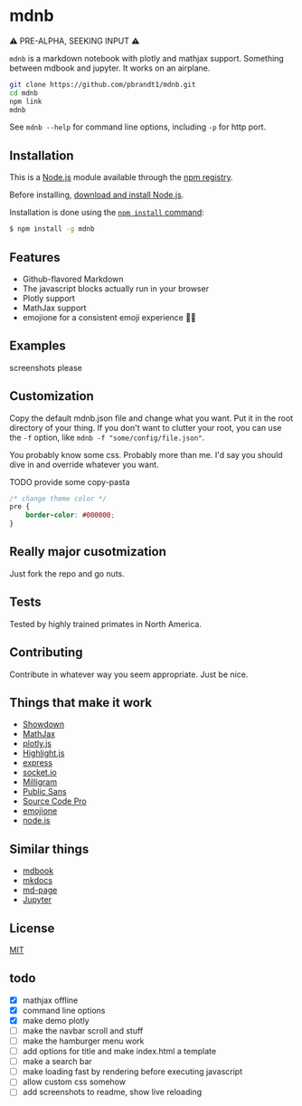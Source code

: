 # mdnb


:warning: PRE-ALPHA, SEEKING INPUT :warning:

`mdnb` is a markdown notebook with plotly and mathjax support. Something between mdbook and jupyter. It works on an airplane.

```bash
git clone https://github.com/pbrandt1/mdnb.git
cd mdnb
npm link
mdnb
```

See `mdnb --help` for command line options, including `-p` for http port.

## Installation

This is a [Node.js](https://nodejs.org/en/) module available through the [npm registry](https://www.npmjs.com/).

Before installing, [download and install Node.js](https://nodejs.org/en/download/).

Installation is done using the [`npm install` command](https://docs.npmjs.com/getting-started/installing-npm-packages-locally):

```bash
$ npm install -g mdnb
```

## Features

- Github-flavored Markdown
- The javascript blocks actually run in your browser
- Plotly support
- MathJax support
- emojione for a consistent emoji experience :woman_facepalming:

## Examples

screenshots please


## Customization

Copy the default mdnb.json file and change what you want. Put it in the root directory of your thing. If you don't want to clutter your root, you can use the `-f` option, like `mdnb -f "some/config/file.json"`.

You probably know some css. Probably more than me. I'd say you should dive in and override whatever you want.

TODO provide some copy-pasta

```css
/* change theme color */
pre {
    border-color: #000000;
}
```

## Really major cusotmization

Just fork the repo and go nuts.

## Tests

Tested by highly trained primates in North America.

## Contributing

Contribute in whatever way you seem appropriate. Just be nice.

## Things that make it work

- [Showdown](https://github.com/showdownjs/showdown)
- [MathJax](https://github.com/mathjax/MathJax)
- [plotly.js](https://github.com/plotly/plotly.js/)
- [Highlight.js](https://github.com/highlightjs/highlight.js)
- [express](https://github.com/expressjs/express)
- [socket.io](https://github.com/socketio/socket.io)
- [Milligram](https://github.com/milligram/milligram)
- [Public Sans](https://github.com/uswds/public-sans)
- [Source Code Pro](https://github.com/adobe-fonts/source-code-pro)
- [emojione](https://github.com/joypixels/emojione)
- [node.js](https://github.com/nodejs/node)

## Similar things

- [mdbook](https://rust-lang-nursery.github.io/mdBook/)
- [mkdocs](https://www.mkdocs.org/)
- [md-page](https://github.com/oscarmorrison/md-page)
- [Jupyter](https://jupyter.org/)

## License

[MIT](LICENSE)

## todo

- [x] mathjax offline
- [x] command line options
- [x] make demo plotly
- [ ] make the navbar scroll and stuff
- [ ] make the hamburger menu work
- [ ] add options for title and make index.html a template
- [ ] make a search bar
- [ ] make loading fast by rendering before executing javascript
- [ ] allow custom css somehow
- [ ] add screenshots to readme, show live reloading
